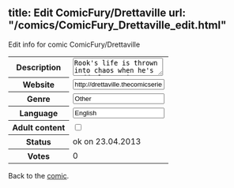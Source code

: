 title: Edit ComicFury/Drettaville
url: "/comics/ComicFury_Drettaville_edit.html"
---
Edit info for comic ComicFury/Drettaville

<form name="comic" action="http://gaepostmail.appengine.com/comic" name="post">
<table class="comicinfo">
<tr>
<th>Description</th><td><textarea name="description">Rook's life is thrown into chaos when he's suddenly put in charge of raising a seven-year-old daughter he never knew he had. A daily family-friendly comic strip!</textarea></td>
</tr>
<tr>
<th>Website</th><td><input type="text" name="url" value="http://drettaville.thecomicseries.com/"/></td>
</tr>
<tr>
<th>Genre</th><td><input type="text" name="genre" value="Other"/></td>
</tr>
<tr>
<th>Language</th><td><input type="text" name="language" value="English"/></td>
</tr>
<tr>
<th>Adult content</th><td><input type="checkbox" name="adult" value="adult" /></td>
</tr>
<tr>
<th>Status</th><td>ok on 23.04.2013</td>
</tr>
<tr>
<th>Votes</th><td>0</div></td>
</tr>
</table>
</form>

Back to the [comic](/comics/ComicFury_Drettaville.html).
